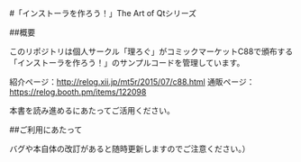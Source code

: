#「インストーラを作ろう！」The Art of Qtシリーズ

##概要

このリポジトリは個人サークル「理ろぐ」がコミックマーケットC88で頒布する「インストーラを作ろう！」のサンプルコードを管理しています。

紹介ページ：http://relog.xii.jp/mt5r/2015/07/c88.html
通販ページ：https://relog.booth.pm/items/122098

本書を読み進めるにあたってご活用ください。

##ご利用にあたって

バグや本自体の改訂があると随時更新しますのでご注意ください。）

